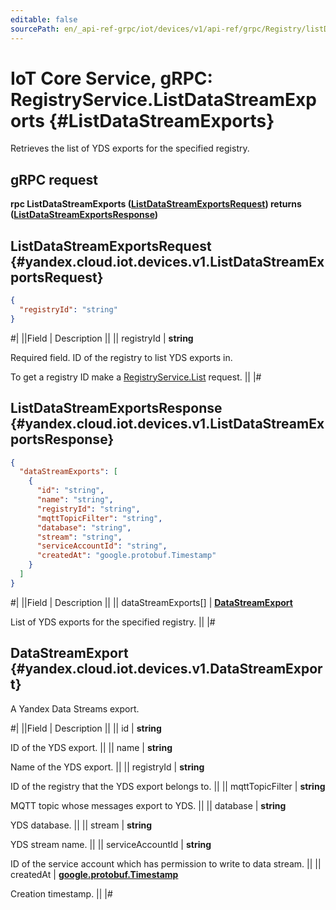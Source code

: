 ```yaml
---
editable: false
sourcePath: en/_api-ref-grpc/iot/devices/v1/api-ref/grpc/Registry/listDataStreamExports.md
---
```


# IoT Core Service, gRPC: RegistryService.ListDataStreamExports {#ListDataStreamExports}

Retrieves the list of YDS exports for the specified registry.

## gRPC request

**rpc ListDataStreamExports ([ListDataStreamExportsRequest](#yandex.cloud.iot.devices.v1.ListDataStreamExportsRequest)) returns ([ListDataStreamExportsResponse](#yandex.cloud.iot.devices.v1.ListDataStreamExportsResponse))**

## ListDataStreamExportsRequest {#yandex.cloud.iot.devices.v1.ListDataStreamExportsRequest}

```json
{
  "registryId": "string"
}
```

#|
||Field | Description ||
|| registryId | **string**

Required field. ID of the registry to list YDS exports in.

To get a registry ID make a [RegistryService.List](/docs/iot-core/api-ref/grpc/Registry/list#List) request. ||
|#

## ListDataStreamExportsResponse {#yandex.cloud.iot.devices.v1.ListDataStreamExportsResponse}

```json
{
  "dataStreamExports": [
    {
      "id": "string",
      "name": "string",
      "registryId": "string",
      "mqttTopicFilter": "string",
      "database": "string",
      "stream": "string",
      "serviceAccountId": "string",
      "createdAt": "google.protobuf.Timestamp"
    }
  ]
}
```

#|
||Field | Description ||
|| dataStreamExports[] | **[DataStreamExport](#yandex.cloud.iot.devices.v1.DataStreamExport)**

List of YDS exports for the specified registry. ||
|#

## DataStreamExport {#yandex.cloud.iot.devices.v1.DataStreamExport}

A Yandex Data Streams export.

#|
||Field | Description ||
|| id | **string**

ID of the YDS export. ||
|| name | **string**

Name of the YDS export. ||
|| registryId | **string**

ID of the registry that the YDS export belongs to. ||
|| mqttTopicFilter | **string**

MQTT topic whose messages export to YDS. ||
|| database | **string**

YDS database. ||
|| stream | **string**

YDS stream name. ||
|| serviceAccountId | **string**

ID of the service account which has permission to write to data stream. ||
|| createdAt | **[google.protobuf.Timestamp](https://developers.google.com/protocol-buffers/docs/reference/google.protobuf#timestamp)**

Creation timestamp. ||
|#